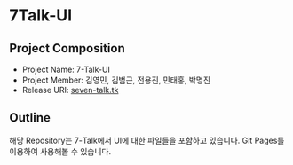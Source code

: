 # 7Talk-UI

## Project Composition
- Project Name: 7-Talk-UI
- Project Member: 김영민, 김범근, 전용진, 민태홍, 박명진
- Release URI: [seven-talk.tk](http://seven-talk.tk/)

## Outline
해당 Repository는 7-Talk에서 UI에 대한 파일들을 포함하고 있습니다. Git Pages를 이용하여 사용해볼 수 있습니다.

